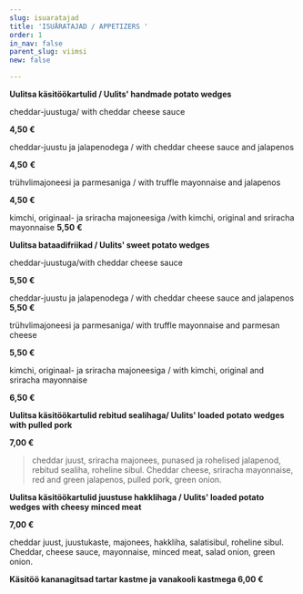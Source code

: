 ```yaml
---
slug: isuaratajad
title: 'ISUÄRATAJAD / APPETIZERS '
order: 1
in_nav: false
parent_slug: viimsi
new: false

---
```

> 

**Uulitsa käsitöökartulid / Uulits' handmade potato wedges**

cheddar-juustuga/ with cheddar cheese sauce

**4,50 €**

<span class="spicy"></span> cheddar-juustu ja jalapenodega  / with cheddar cheese sauce and jalapenos

**4,50** **€**

trühvlimajoneesi ja parmesaniga / with truffle mayonnaise and jalapenos

**4,50 €**

kimchi, originaal- ja sriracha majoneesiga /with kimchi, original and sriracha mayonnaise  **5,50** **€**<span class="spicy"></span>

**Uulitsa bataadifriikad / Uulits' sweet potato wedges**

cheddar-juustuga/with cheddar cheese sauce

**5,50 €**

cheddar-juustu ja jalapenodega  / with cheddar cheese sauce and jalapenos **5,50 €** <span class="spicy"></span>

trühvlimajoneesi ja parmesaniga/ with truffle mayonnaise and parmesan cheese

**5,50 €**

kimchi, originaal- ja sriracha majoneesiga / with kimchi, original and sriracha mayonnaise

**6,50 €** <span class="spicy"></span>

**Uulitsa käsitöökartulid rebitud sealihaga/ Uulits' loaded**  **potato wedges with pulled pork**

**7,00 €**

<div class="ellipsis"></div>

> <span class="koostis">cheddar juust, sriracha majonees, punased ja rohelised jalapenod, rebitud sealiha, roheline sibul. Cheddar cheese, sriracha mayonnaise, red and green jalapenos, pulled pork, green onion.
>
> <span class="spicy"></span>

**Uulitsa käsitöökartulid juustuse hakklihaga / Uulits' loaded potato wedges with cheesy minced meat**

**7,00 €**

<span class="koostis">cheddar juust, juustukaste, majonees, hakkliha, salatisibul, roheline sibul. Cheddar, cheese sauce, mayonnaise, minced meat, salad onion, green onion.

**Käsitöö kananagitsad tartar kastme ja vanakooli kastmega 6,00 €**
